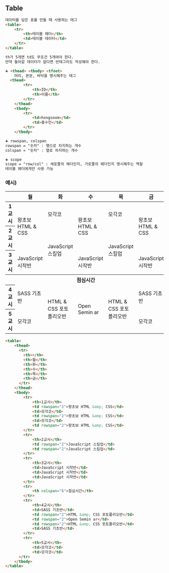 ## Table

```HTML
데이터를 담은 표를 만들 때 사용하는 태그
<table>
    <tr>
        <th>테이블 헤더</th>
        <td>테이블 데이터</td>
    </tr>
</table>

th가 5개면 td도 무조건 5개여야 한다.
만약 들어갈 데이터가 없다면 빈태그라도 작성해야 한다.

➕ <thead> <tbody> <tfoot>
    머리, 본문, 바닥을 명시해주는 태그
  <thead>
        <tr>
            <th>ID</th>
            <th>이름</th>
        </tr>
    </thead>
    <tbody>
        <tr>
            <td>hongsoom</td>
            <td>홍수민</td>
        </tr>
    </tbody>

➕ rowspan, colspan
rowspan = "숫자" : 행으로 차지하는 개수
colspan = "숫자" : 열로 차지하는 개수

➕ scope
scope = "row/col" : 세로줄의 헤더인지, 가로줄의 헤더인지 명시해주는 역할
테이블 헤더에게만 사용 가능
```

### 예시)
<table>
    <thead>
      <tr>
        <th></th>
        <th>월</th>
        <th>화</th>
        <th>수</th>
        <th>목</th>
        <th>금</th>
      </tr>
    </thead>
    <tbody>
        <tr>
            <th>1교시</th>
            <td rowspan="2">왕초보 HTML &amp; CSS</td>
            <td>모각코</td>
            <td rowspan="2">왕초보 HTML &amp; CSS</td>
            <td>모각코</td>
            <td rowspan="2">왕초보 HTML &amp; CSS</td>
        </tr>
        <tr>
            <th>2교시</th>
            <td rowspan="2">JavaScript 스킬업</td>
            <td rowspan="2">JavaScript 스킬업</td>
        </tr>
        <tr>
            <th>3교시</th>
            <td>JavaScript 시작반</td> 
            <td>JavaScript 시작반</td> 
            <td>JavaScript 시작반</td> 
        </tr>
        <tr>
            <th colspan="6">점심시간</th>
        </tr>
        <tr>
            <th>4교시</th>
            <td>SASS 기초반</td>
            <td rowspan="2">HTML &amp; CSS 포토폴리오반</td>
            <td rowspan="2">Open Semin ar</td>
            <td rowspan="2">HTML &amp; CSS 포토폴리오반</td>
            <td>SASS 기초반</td>
        </tr>
        <tr>
            <th>5교시</th>
            <td>모각코</td>
            <td>모각코</td>
      </tr>
    </tbody>
</table>

```HTML
<table>
    <thead>
      <tr>
        <th></th>
        <th>월</th>
        <th>화</th>
        <th>수</th>
        <th>목</th>
        <th>금</th>
      </tr>
    </thead>
    <tbody>
        <tr>
            <th>1교시</th>
            <td rowspan="2">왕초보 HTML &amp; CSS</td>
            <td>모각코</td>
            <td rowspan="2">왕초보 HTML &amp; CSS</td>
            <td>모각코</td>
            <td rowspan="2">왕초보 HTML &amp; CSS</td>
        </tr>
        <tr>
            <th>2교시</th>
            <td rowspan="2">JavaScript 스킬업</td>
            <td rowspan="2">JavaScript 스킬업</td>
        </tr>
        <tr>
            <th>3교시</th>
            <td>JavaScript 시작반</td> 
            <td>JavaScript 시작반</td> 
            <td>JavaScript 시작반</td> 
        </tr>
        <tr>
            <th colspan="6">점심시간</th>
        </tr>
        <tr>
            <th>4교시</th>
            <td>SASS 기초반</td>
            <td rowspan="2">HTML &amp; CSS 포토폴리오반</td>
            <td rowspan="2">Open Semin ar</td>
            <td rowspan="2">HTML &amp; CSS 포토폴리오반</td>
            <td>SASS 기초반</td>
        </tr>
        <tr>
            <th>5교시</th>
            <td>모각코</td>
            <td>모각코</td>
      </tr>
    </tbody>
</table>
```